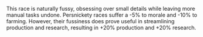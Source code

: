 This race is naturally fussy, obsessing over small details while leaving more manual tasks undone.  Persnickety races suffer a -5% to morale and -10% to farming.  However, their fussiness does prove useful in streamlining production and research, resulting in +20% production and +20% research.